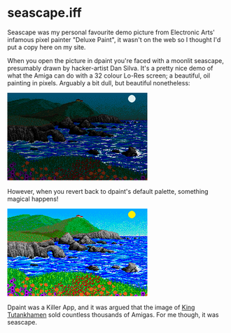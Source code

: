 # seascape.iff

Seascape was my personal favourite demo picture from Electronic Arts' infamous
pixel painter "Deluxe Paint", it wasn't on the web so I thought I'd put a copy
here on my site.

When you open the picture in dpaint you're faced with a moonlit seascape,
presumably drawn by hacker-artist Dan Silva. It's a pretty nice demo of what
the Amiga can do with a 32 colour Lo-Res screen; a beautiful, oil painting in
pixels. Arguably a bit dull, but beautiful nonetheless: 

![seascape by night](seascape1.gif)

However, when you revert back to dpaint's default palette, something magical
happens!

![seascape by day](seascape2.gif)

Dpaint was a Killer App, and it was argued that the image of [King Tutankhamen](dpaint3.jpg)
sold countless thousands of Amigas. For me though, it was seascape.
